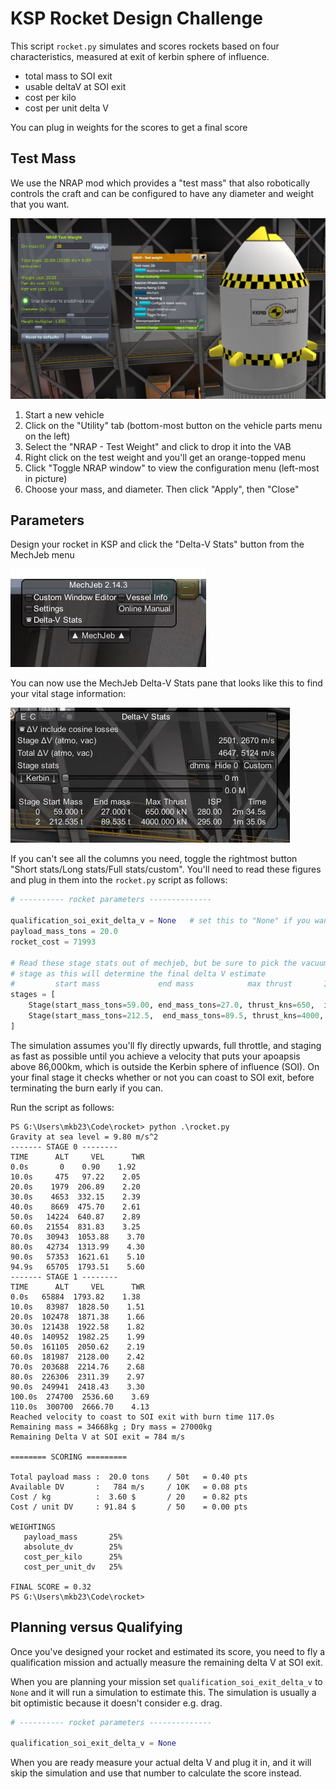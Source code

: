 # KSP Rocket Design Challenge

This script `rocket.py` simulates and scores rockets based on four characteristics, measured at
exit of kerbin sphere of influence.

* total mass to SOI exit 
* usable deltaV at SOI exit
* cost per kilo
* cost per unit delta V

You can plug in weights for the scores to get a final score

## Test Mass 

We use the NRAP mod which provides a "test mass" that also robotically controls the craft
and can be configured to have any diameter and weight that you want.

![nrap](nrap.jpg)

1. Start a new vehicle
1. Click on the "Utility" tab (bottom-most button on the vehicle parts menu on the left)
1. Select the "NRAP - Test Weight" and click to drop it into the VAB
1. Right click on the test weight and you'll get an orange-topped menu
1. Click "Toggle NRAP window" to view the configuration menu (left-most in picture)
1. Choose your mass, and diameter. Then click "Apply", then "Close"

## Parameters

Design your rocket in KSP and click the "Delta-V Stats" button from the MechJeb menu

![mbutton](mechjeb-button.jpg)

You can now use the MechJeb Delta-V Stats pane that looks like this to find your vital stage information:

![mechjeb.jpg](mechjeb.jpg)

If you can't see all the columns you need, toggle the rightmost button "Short stats/Long stats/Full stats/custom". You'll need to read these figures and plug in them into the `rocket.py`  script as follows:

```python
# ---------- rocket parameters --------------

qualification_soi_exit_delta_v = None   # set this to "None" if you want to simulate
payload_mass_tons = 20.0
rocket_cost = 71993

# Read these stage stats out of mechjeb, but be sure to pick the vacuum ISP for the final
# stage as this will determine the final delta V estimate
#         start mass             end mass            max thrust       ISP      time
stages = [
    Stage(start_mass_tons=59.00, end_mass_tons=27.0, thrust_kns=650,  isp=320, burn_time=120+34),
    Stage(start_mass_tons=212.5,  end_mass_tons=89.5, thrust_kns=4000, isp=295, burn_time=60+35),
]
```

The simulation assumes you'll fly directly upwards, full throttle, and staging as fast as possible until you achieve a velocity that puts your apoapsis above 86,000km, which is
outside the Kerbin sphere of influence (SOI). On your final stage it checks whether or not
you can coast to SOI exit, before terminating the burn early if you can.

Run the script as follows:

```
PS G:\Users\mkb23\Code\rocket> python .\rocket.py
Gravity at sea level = 9.80 m/s^2
------- STAGE 0 --------      
TIME      ALT     VEL      TWR
0.0s       0    0.90    1.92  
10.0s     475   97.22    2.05 
20.0s    1979  206.89    2.20 
30.0s    4653  332.15    2.39 
40.0s    8669  475.70    2.61 
50.0s   14224  640.87    2.89 
60.0s   21554  831.83    3.25 
70.0s   30943  1053.88    3.70
80.0s   42734  1313.99    4.30
90.0s   57353  1621.61    5.10
94.9s   65705  1793.51    5.60
------- STAGE 1 --------      
TIME      ALT     VEL      TWR
0.0s   65884  1793.82    1.38 
10.0s   83987  1828.50    1.51
20.0s  102478  1871.38    1.66
30.0s  121438  1922.58    1.82
40.0s  140952  1982.25    1.99
50.0s  161105  2050.62    2.19
60.0s  181987  2128.00    2.42
70.0s  203688  2214.76    2.68
80.0s  226306  2311.39    2.97
90.0s  249941  2418.43    3.30
100.0s  274700  2536.60    3.69
110.0s  300700  2666.70    4.13
Reached velocity to coast to SOI exit with burn time 117.0s
Remaining mass = 34668kg ; Dry mass = 27000kg        
Remaining Delta V at SOI exit = 784 m/s

======== SCORING =========

Total payload mass :  20.0 tons    / 50t   = 0.40 pts
Available DV       :   784 m/s     / 10K   = 0.08 pts
Cost / kg          :  3.60 $       / 20    = 0.82 pts
Cost / unit DV     : 91.84 $       / 50    = 0.00 pts

WEIGHTINGS
   payload_mass       25%
   absolute_dv        25%
   cost_per_kilo      25%
   cost_per_unit_dv   25%

FINAL SCORE = 0.32
PS G:\Users\mkb23\Code\rocket> 
```

## Planning versus Qualifying

Once you've designed your rocket and estimated its score, you need to fly a qualification mission and actually measure the remaining delta V at SOI exit.

When you are planning your mission set `qualification_soi_exit_delta_v` to `None` and it
will run a simulation to estimate this. The simulation is usually a bit optimistic because it doesn't consider e.g. drag.


```python
# ---------- rocket parameters --------------

qualification_soi_exit_delta_v = None  
```

When you are ready measure your actual delta V and plug it in, and it will skip the simulation
and use that number to calculate the score instead.

